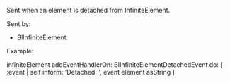 Sent when an element is detached from InfiniteElement.

Sent by:
  - BlInfiniteElement

Example:

infiniteElement
	addEventHandlerOn: BlInfiniteElementDetachedEvent
	do: [ :event | self inform: 'Detached: ', event element asString ]